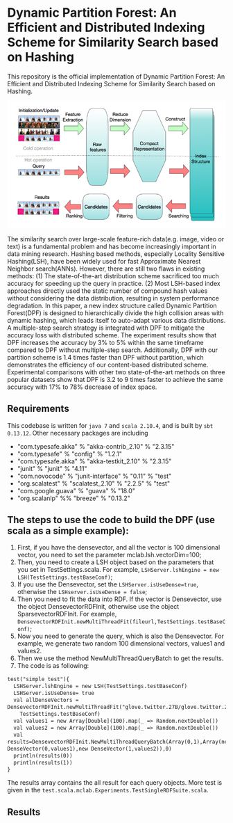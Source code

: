 # Dynamic Partition Forest: An Efficient and Distributed Indexing Scheme for Similarity Search based on Hashing

This repository is the official implementation of Dynamic Partition Forest: An Efficient and Distributed Indexing Scheme for Similarity Search based on Hashing.

![Alt text](https://github.com/MacLLL/SimilaritySearchByRDF/blob/master/framework.png)

The similarity search over large-scale feature-rich data(e.g. image, video or text) is a fundamental problem and has become increasingly important in data mining research. Hashing based methods, especially Locality Sensitive Hashing(LSH), have been widely used for fast Approximate Nearest Neighbor search(ANNs). However, there are still two flaws in existing methods: (1) The state-of-the-art distribution scheme sacrificed too much accuracy for speeding up the query in practice. (2) Most LSH-based index approaches directly used the static number of compound hash values without considering the data distribution, resulting in system performance degradation. In this paper, a new index structure called Dynamic Partition Forest(DPF) is designed to hierarchically divide the high collision areas with dynamic hashing, which leads itself to auto-adapt various data distributions. A multiple-step search strategy is integrated with DPF to mitigate the accuracy loss with distributed scheme. The experiment results show that DPF increases the accuracy by 3% to 5% within the same timeframe compared to DPF without multiple-step search. Additionally, DPF with our partition scheme is 1.4 times faster than DPF without partition, which demonstrates the efficiency of our content-based distributed scheme. Experimental comparisons with other two state-of-the-art methods on three popular datasets show that DPF is 3.2 to 9 times faster to achieve the same accuracy with 17% to 78% decrease of index space.

## Requirements

This codebase is written for `java 7` and `scala 2.10.4`, and is built by `sbt 0.13.12`. Other necessary packages are including

- "com.typesafe.akka" % "akka-contrib_2.10" % "2.3.15"
- "com.typesafe" % "config" % "1.2.1"
- "com.typesafe.akka" % "akka-testkit_2.10" % "2.3.15"
- "junit" % "junit" % "4.11"
- "com.novocode" % "junit-interface" % "0.11" % "test"
- "org.scalatest" % "scalatest_2.10" % "2.2.5" % "test"
- "com.google.guava" % "guava" % "18.0"
- "org.scalanlp" %% "breeze" % "0.13.2"

## The steps to use the code to build the DPF (use scala as a simple example):

1. First, if you have the densevector, and all the vector is 100 dimensional vector, you need to set the parameter mclab.lsh.vectorDim=100;
2. Then, you need to create a LSH object based on the parameters that you set in TestSettings.scala. For example, `LSHServer.lshEngine = new LSH(TestSettings.testBaseConf)`;
3. If you use the Densevector, set the `LSHServer.isUseDense=true`, otherwise the `LSHserver.isUseDense = false`;
4. Then you need to fit the data into RDF. If the vector is Densevector, use the object DensevectorRDFInit, otherwise use the object SparsevectorRDFInit. For example, `DensevectorRDFInit.newMultiThreadFit(fileurl,TestSettings.testBaseConf)`;
5. Now you need to generate the query, which is also the Densevector. For example, we generate two random 100 dimensional vectors, values1 and values2.
6. Then we use the method NewMultiThreadQueryBatch to get the results.
7. The code is as following:
```
test("simple test"){
  LSHServer.lshEngine = new LSH(TestSettings.testBaseConf)
  LSHServer.isUseDense= true
  val allDenseVectors = DensevectorRDFInit.newMultiThreadFit("glove.twitter.27B/glove.twitter.27B.100d.20k.DenseVector.txt",
    TestSettings.testBaseConf)
  val values1 = new Array[Double](100).map(_ => Random.nextDouble())
  val values2 = new Array[Double](100).map(_ => Random.nextDouble())
  val results=DensevectorRDFInit.NewMultiThreadQueryBatch(Array(0,1),Array(new DenseVector(0,values1),new DenseVector(1,values2)),0)
  println(results(0))
  println(results(1))
}
```

The results array contains the all result for each query objects. More test is given in the `test.scala.mclab.Experiments.TestSingleRDFSuite.scala`. 

## Results


